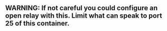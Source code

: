 ## WARNING: If not careful you could configure an open relay with this.  Limit what can speak to port 25 of this container.
